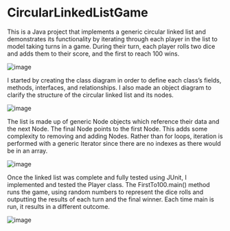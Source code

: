 # CircularLinkedListGame
This is a Java project that implements a generic circular linked list and demonstrates its functionality by iterating through each player in the list to model taking turns in a game. During their turn, each player rolls two dice and adds them to their score, and the first to reach 100 wins.

![image](https://github.com/user-attachments/assets/d42aa8d5-2306-441a-ac1b-25190f09a9fa)

I started by creating the class diagram in order to define each class’s fields, methods, interfaces, and relationships. I also made an object diagram to clarify the structure of the circular linked list and its nodes.

![image](https://github.com/user-attachments/assets/dff6a952-9cae-4470-91f1-f574f214c091)

The list is made up of generic Node objects which reference their data and the next Node. The final Node points to the first Node. This adds some complexity to removing and adding Nodes. Rather than for loops, iteration is performed with a generic Iterator since there are no indexes as there would be in an array.

![image](https://github.com/user-attachments/assets/561fd0d2-40fe-4b52-9b0f-ca70ec757b7d)

Once the linked list was complete and fully tested using JUnit, I implemented and tested the Player class. The FirstTo100.main() method runs the game, using random numbers to represent the dice rolls and outputting the results of each turn and the final winner. Each time main is run, it results in a different outcome.

![image](https://github.com/user-attachments/assets/c2fd5357-be38-4b86-985c-53b7ce2990aa)
